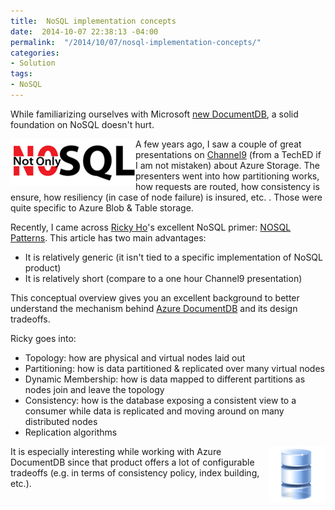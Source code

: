 ```yaml
---
title:  NoSQL implementation concepts
date:  2014-10-07 22:38:13 -04:00
permalink:  "/2014/10/07/nosql-implementation-concepts/"
categories:
- Solution
tags:
- NoSQL
---
```

<p>While familiarizing ourselves with Microsoft <a href="http://vincentlauzon.wordpress.com/2014/09/18/digest-documentdb-resource-model-and-concepts/">new DocumentDB</a>, a solid foundation on NoSQL doesn't hurt.
</p><p><img align="left" src="assets/2014/10/nosql-implementation-concepts/100814_0257_nosqlimplem1.png" alt="" />A few years ago, I saw a couple of great presentations on <a href="http://channel9.msdn.com/">Channel9</a> (from a TechED if I am not mistaken) about Azure Storage.  The presenters went into how partitioning works, how requests are routed, how consistency is ensure, how resiliency (in case of node failure) is insured, etc.  .  Those were quite specific to Azure Blob &amp; Table storage.
</p><p>Recently, I came across <a href="http://cloud.dzone.com/users/riho">Ricky Ho</a>'s excellent NoSQL primer:  <a href="http://cloud.dzone.com/news/nosql-patterns">NOSQL Patterns</a>.  This article has two main advantages:
</p><ul><li>It is relatively generic (it isn't tied to a specific implementation of NoSQL product)
</li><li>It is relatively short (compare to a one hour Channel9 presentation)
</li></ul><p>This conceptual overview gives you an excellent background to better understand the mechanism behind <a href="http://vincentlauzon.wordpress.com/2014/09/08/azure-documentdb-first-use-cases/">Azure DocumentDB</a> and its design tradeoffs.
</p><p>Ricky goes into:
</p><ul><li>Topology:  how are physical and virtual nodes laid out
</li><li>Partitioning:  how is data partitioned &amp; replicated over many virtual nodes
</li><li>Dynamic Membership:  how is data mapped to different partitions as nodes join and leave the topology
</li><li>Consistency:  how is the database exposing a consistent view to a consumer while data is replicated and moving around on many distributed nodes
</li><li>Replication algorithms
</li></ul><p><img align="right" src="assets/2014/10/nosql-implementation-concepts/100814_0257_nosqlimplem2.png" alt="" /> It is especially interesting while working with Azure DocumentDB since that product offers a lot of configurable tradeoffs (e.g. in terms of consistency policy, index building, etc.).</p>